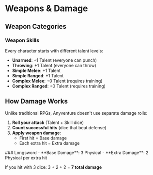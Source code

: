 # Weapons & Damage

## Weapon Categories

### Weapon Skills
Every character starts with different talent levels:
- **Unarmed**: +1 Talent (everyone can punch)
- **Throwing**: +1 Talent (everyone can throw)
- **Simple Melee**: +1 Talent
- **Simple Ranged**: +1 Talent
- **Complex Melee**: +0 Talent (requires training)
- **Complex Ranged**: +0 Talent (requires training)

## How Damage Works

Unlike traditional RPGs, Anyventure doesn't use separate damage rolls:

1. **Roll your attack** (Talent + Skill dice)
2. **Count successful hits** (dice that beat defense)
3. **Apply weapon damage**:
   - First hit = Base damage
   - Each extra hit = Extra damage

<div class="example-box">
### Longsword
- **Base Damage**: 3 Physical
- **Extra Damage**: 2 Physical per extra hit

If you hit with 3 dice: 3 + 2 + 2 = **7 total damage**
</div>

